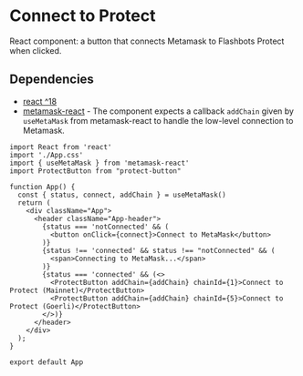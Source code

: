 # Connect to Protect

React component: a button that connects Metamask to Flashbots Protect when clicked.

## Dependencies

* [react ^18](https://reactjs.org/)
* [metamask-react](https://www.npmjs.com/package/metamask-react) - The component expects a callback `addChain` given by `useMetaMask` from metamask-react to handle the low-level connection to Metamask.

```tsx
import React from 'react'
import './App.css'
import { useMetaMask } from 'metamask-react'
import ProtectButton from "protect-button"

function App() {
  const { status, connect, addChain } = useMetaMask()
  return (
    <div className="App">
      <header className="App-header">
        {status === 'notConnected' && (
          <button onClick={connect}>Connect to MetaMask</button>
        )}
        {status !== 'connected' && status !== "notConnected" && (
          <span>Connecting to MetaMask...</span>
        )}
        {status === 'connected' && (<>
          <ProtectButton addChain={addChain} chainId={1}>Connect to Protect (Mainnet)</ProtectButton>
          <ProtectButton addChain={addChain} chainId={5}>Connect to Protect (Goerli)</ProtectButton>
        </>)}
      </header>
    </div>
  );
}

export default App
```
